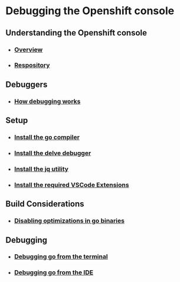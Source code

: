 # Debugging the Openshift console
## Understanding the Openshift console
- ### [Overview](console-overview.md)
- ### [Respository](console-git-repository-structure.md)
## Debuggers
- ### [How debugging works](how-debugging-works.md)
## Setup
- ### [Install the go compiler](installing-go.md)
- ### [Install the delve debugger](installing-delve.md)
- ### [Install the jq utility](install-jq.md)
- ### [Install the required VSCode Extensions](install-vscode-extensions.md)
## Build Considerations
- ### [Disabling optimizations in go binaries](building-go-for-debugging.md)
## Debugging
- ### [Debugging go from the terminal](debugging-go-from-the-terminal.md)
- ### [Debugging go from the IDE]()